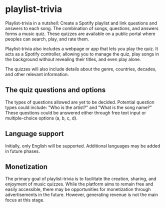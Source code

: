 # playlist-trivia

Playlist-trivia in a nutshell: Create a Spotify playlist and link questions and answers to each song. The combination of songs, questions, and answers forms a music quiz. These quizzes are available on a public portal where peoples can search, play, and rate them.

Playlist-trivia also includes a webpage or app that lets you play the quiz. It acts as a Spotify controller, allowing you to manage the quiz, play songs in the background without revealing their titles, and even play alone.

The quizzes will also include details about the genre, countries, decades, and other relevant information.

## The quiz questions and options

The types of questions allowed are yet to be decided. Potential question types could include: "Who is the artist?" and "What is the song name?" These questions could be answered either through free text input or multiple-choice options (a, b, c, d).

## Language support

Initially, only English will be supported. Additional languages may be added in future phases.

## Monetization

The primary goal of playlist-trivia is to facilitate the creation, sharing, and enjoyment of music quizzes. While the platform aims to remain free and easily accessible, there may be opportunities for monetization through advertisements in the future. However, generating revenue is not the main focus at this stage.
